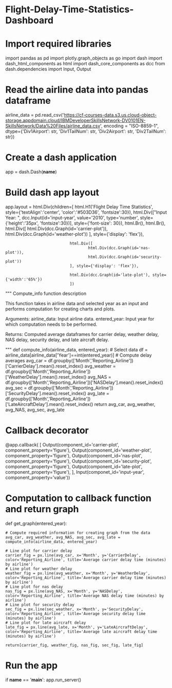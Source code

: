 # Flight-Delay-Time-Statistics-Dashboard
# Import required libraries
import pandas as pd
import plotly.graph_objects as go
import dash
import dash_html_components as html
import dash_core_components as dcc
from dash.dependencies import Input, Output

# Read the airline data into pandas dataframe
airline_data =  pd.read_csv('https://cf-courses-data.s3.us.cloud-object-storage.appdomain.cloud/IBMDeveloperSkillsNetwork-DV0101EN-SkillsNetwork/Data%20Files/airline_data.csv', 
                            encoding = "ISO-8859-1",
                            dtype={'Div1Airport': str, 'Div1TailNum': str, 
                                   'Div2Airport': str, 'Div2TailNum': str})
# Create a dash application
app = dash.Dash(__name__)

# Build dash app layout
app.layout = html.Div(children=[ html.H1('Flight Delay Time Statistics',
                                style={'textAlign':'center', 'color':'#503D36', 'fontsize':30}),
                                html.Div(["Input Year: ", dcc.Input(id='input-year', value='2010', type='number', style={'height':'35px', 'fontsize':30})],
                                style={'font-size': 30}),
                                html.Br(),
                                html.Br(), 
                                html.Div([
                                        html.Div(dcc.Graph(id='carrier-plot')),
                                        html.Div(dcc.Graph(id='weather-plot'))
                                ], style={'display': 'flex'}),
    
                                html.Div([
                                        html.Div(dcc.Graph(id='nas-plot')),
                                        html.Div(dcc.Graph(id='security-plot'))
                                ], style={'display': 'flex'}),
                                
                                html.Div(dcc.Graph(id='late-plot'), style={'width':'65%'})
                                ])
""" Compute_info function description

This function takes in airline data and selected year as an input and performs computation for creating charts and plots.

Arguments:
    airline_data: Input airline data.
    entered_year: Input year for which computation needs to be performed.
    
Returns:
    Computed average dataframes for carrier delay, weather delay, NAS delay, security delay, and late aircraft delay.

"""
def compute_info(airline_data, entered_year):
    # Select data
    df =  airline_data[airline_data['Year']==int(entered_year)]
    # Compute delay averages
    avg_car = df.groupby(['Month','Reporting_Airline'])['CarrierDelay'].mean().reset_index()
    avg_weather = df.groupby(['Month','Reporting_Airline'])['WeatherDelay'].mean().reset_index()
    avg_NAS = df.groupby(['Month','Reporting_Airline'])['NASDelay'].mean().reset_index()
    avg_sec = df.groupby(['Month','Reporting_Airline'])['SecurityDelay'].mean().reset_index()
    avg_late = df.groupby(['Month','Reporting_Airline'])['LateAircraftDelay'].mean().reset_index()
    return avg_car, avg_weather, avg_NAS, avg_sec, avg_late
# Callback decorator
@app.callback( [
               Output(component_id='carrier-plot', component_property='figure'),
               Output(component_id='weather-plot', component_property='figure'),
               Output(component_id='nas-plot', component_property='figure'), 
               Output(component_id='security-plot', component_property='figure'),
               Output(component_id='late-plot', component_property='figure'),
               ],
               Input(componet_id='input-year', component_property='value'))
# Computation to callback function and return graph
def get_graph(entered_year):
    
    # Compute required information for creating graph from the data
    avg_car, avg_weather, avg_NAS, avg_sec, avg_late = compute_info(airline_data, entered_year)
            
    # Line plot for carrier delay
    carrier_fig = px.line(avg_car, x='Month', y='CarrierDelay', color='Reporting_Airline', title='Average carrier delay time (minutes) by airline')
    # Line plot for weather delay
    weather_fig = px.line(avg_weather, x='Month', y='WeatherDelay', color='Reporting_Airline', title='Average carrier delay time (minutes) by airline')
    # Line plot for nas delay
    nas_fig = px.line(avg_NAS, x='Month', y='NASDelay', color='Reporting_Airline', title='Average NAS delay time (minutes) by airline')
    # Line plot for security delay
    sec_fig = px.line(sec_weather, x='Month', y='SecurityDelay', color='Reporting_Airline', title='Average security delay time (minutes) by airline')
    # Line plot for late aircraft delay
    late_fig = px.line(avg_late, x='Month', y='LateAircraftDelay', color='Reporting_Airline', title='Average late aircraft delay time (minutes) by airline')
            
    return[carrier_fig, weather_fig, nas_fig, sec_fig, late_fig]

# Run the app
if __name__ == '__main__':
    app.run_server()

